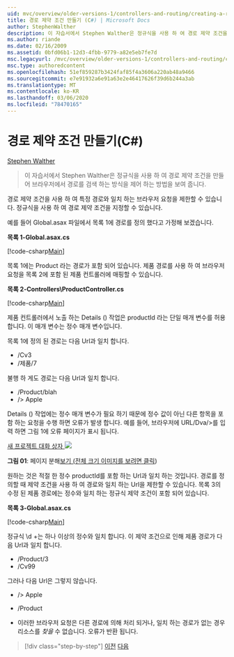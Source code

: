 ```yaml
---
uid: mvc/overview/older-versions-1/controllers-and-routing/creating-a-route-constraint-cs
title: 경로 제약 조건 만들기 (C#) | Microsoft Docs
author: StephenWalther
description: 이 자습서에서 Stephen Walther은 정규식을 사용 하 여 경로 제약 조건을 만들어 브라우저에서 경로를 검색 하는 방식을 제어 하는 방법을 보여 줍니다.
ms.author: riande
ms.date: 02/16/2009
ms.assetid: 0bfd06b1-12d3-4fbb-9779-a82e5eb7fe7d
msc.legacyurl: /mvc/overview/older-versions-1/controllers-and-routing/creating-a-route-constraint-cs
msc.type: authoredcontent
ms.openlocfilehash: 51ef859287b3424faf85f4a3606a220ab48a9466
ms.sourcegitcommit: e7e91932a6e91a63e2e46417626f39d6b244a3ab
ms.translationtype: MT
ms.contentlocale: ko-KR
ms.lasthandoff: 03/06/2020
ms.locfileid: "78470165"
---
```

# <a name="creating-a-route-constraint-c"></a>경로 제약 조건 만들기(C#)

[Stephen Walther](https://github.com/StephenWalther)

> 이 자습서에서 Stephen Walther은 정규식을 사용 하 여 경로 제약 조건을 만들어 브라우저에서 경로를 검색 하는 방식을 제어 하는 방법을 보여 줍니다.

경로 제약 조건을 사용 하 여 특정 경로와 일치 하는 브라우저 요청을 제한할 수 있습니다. 정규식을 사용 하 여 경로 제약 조건을 지정할 수 있습니다.

예를 들어 Global.asax 파일에서 목록 1에 경로를 정의 했다고 가정해 보겠습니다.

**목록 1-Global.asax.cs**

[!code-csharp[Main](creating-a-route-constraint-cs/samples/sample1.cs)]

목록 1에는 Product 라는 경로가 포함 되어 있습니다. 제품 경로를 사용 하 여 브라우저 요청을 목록 2에 포함 된 제품 컨트롤러에 매핑할 수 있습니다.

**목록 2-Controllers\ProductController.cs**

[!code-csharp[Main](creating-a-route-constraint-cs/samples/sample2.cs)]

제품 컨트롤러에서 노출 하는 Details () 작업은 productId 라는 단일 매개 변수를 허용 합니다. 이 매개 변수는 정수 매개 변수입니다.

목록 1에 정의 된 경로는 다음 Url과 일치 합니다.

- /Cv3
- /제품/7

불행 하 게도 경로는 다음 Url과 일치 합니다.

- /Product/blah
- /> Apple

Details () 작업에는 정수 매개 변수가 필요 하기 때문에 정수 값이 아닌 다른 항목을 포함 하는 요청을 수행 하면 오류가 발생 합니다. 예를 들어, 브라우저에 URL/Dva/>를 입력 하면 그림 1에 오류 페이지가 표시 됩니다.

[새 프로젝트 대화 상자 ![](creating-a-route-constraint-cs/_static/image1.jpg)](creating-a-route-constraint-cs/_static/image1.png)

**그림 01**: 페이지 분해[보기 (전체 크기 이미지를 보려면 클릭](creating-a-route-constraint-cs/_static/image2.png))

원하는 것은 적절 한 정수 productId를 포함 하는 Url과 일치 하는 것입니다. 경로를 정의할 때 제약 조건을 사용 하 여 경로와 일치 하는 Url을 제한할 수 있습니다. 목록 3의 수정 된 제품 경로에는 정수와 일치 하는 정규식 제약 조건이 포함 되어 있습니다.

**목록 3-Global.asax.cs**

[!code-csharp[Main](creating-a-route-constraint-cs/samples/sample3.cs)]

정규식 \d +는 하나 이상의 정수와 일치 합니다. 이 제약 조건으로 인해 제품 경로가 다음 Url과 일치 합니다.

- /Product/3
- /Cv99

그러나 다음 Url은 그렇지 않습니다.

- /> Apple
- /Product

- 이러한 브라우저 요청은 다른 경로에 의해 처리 되거나, 일치 하는 경로가 없는 경우 리소스를 *찾을* 수 없습니다. 오류가 반환 됩니다.

> [!div class="step-by-step"]
> [이전](creating-custom-routes-cs.md)
> [다음](creating-a-custom-route-constraint-cs.md)
